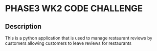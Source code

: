 # PHASE3 WK2 CODE CHALLENGE 

## Description 
This is a python application  that is used to manage restaurant reviews by customers allowing customers to leave reviews for restaurants 